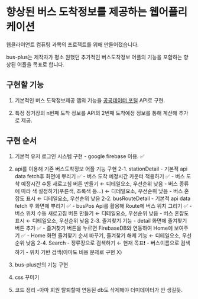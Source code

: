 # 향상된 버스 도착정보를 제공하는 웹어플리케이션

웹클라이언트 컴퓨팅 과목의 프로젝트를 위해 만들어졌습니다.

bus-plus는 제작자가 평소 원했던 추가적인 버스도착정보 어플의 기능을 포함하는 향상된 어플을 목표로 합니다.

## 구현할 기능

1. 기본적인 버스 도착정보제공 앱의 기능을 [공공데이터 포털](https://www.data.go.kr/index.do) API로 구현.

2. 특정 정거장의 n번째 도착 정보를 API의 2번째 도착예정 정보를 통해 계산해 추가로 제공.

## 구현 순서

1. 기본적 유저 로그인 시스템 구현 - google firebase 이용. ✅

2. api를 이용해 기존 버스도착정보 어플 기능 구현
    2-1. stationDetail
        - 기본적 api data fetch후 화면에 뿌리기 ✅
        - 버스 도착 예정시간 카운터 적용하기 ✅
        - 버스 도착 예정시간 수동 새로고침 버튼 만들기 ← 디테일요소, 우선순위 낮음
        - 버스 종류에 따라 색 설정하기(푸른색, 초록색 등...) ← 디테일요소, 우선순위 낮음
        - 버스 혼잡도 표시 ← 디테일요소, 우선순위 낮음
    2-2. busRouteDetail
        - 기본적 api data fetch 후 화면에 뿌리기 ✅
        - busPos Api를 활용해 Route에 버스 위치 그리기 ✅
        - 버스 위치 수동 새로고침 버튼 만들기 ← 디테일요소, 우선순위 낮음
        - 버스 혼잡도 표시 ← 디테일요소, 우선순위 낮음
    2-3. 즐겨찾기 기능
        - detail 화면에 즐겨찾기 버튼 추가 ✅
        - 즐겨찾기 버튼을 누르면 FirebaseDB와 연동하여 Home에 보여주기 ✅
        - Home 화면 즐겨찾기 순서 바꾸기, 즐겨찾기 해제 기능 ← 디테일요소, 우선순위 낮음
    2-4. Search
        - 정류장으로 검색하기 ← 현재 목표❗️
        - 버스이름으로 검색하기
        - 위치 기반 검색(아마도 비용 문제로 구현 X)

3. bus-plus만의 기능 구현

4. css 꾸미기

5. 코드 정리
    -아마 회원 탈퇴할때 연동된 db도 삭제해야 더미데이터가 안 생길듯.
